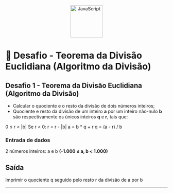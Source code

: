 <div align="center">
  <img alt="JavaScript" height="100" src="https://raw.githubusercontent.com/FortAwesome/Font-Awesome/6.x/svgs/brands/js-square.svg">
</div>

# 🚀 Desafio - Teorema da Divisão Euclidiana (Algoritmo da Divisão)

## Desafio 1 - Teorema da Divisão Euclidiana (Algoritmo da Divisão)
- Calcular o quociente e o resto da divisão de dois números inteiros;
- Quociente e resto da divisão de um inteiro **a** por um inteiro não-nulo **b** são respectivamente os únicos inteiros **q** e **r**, tais que:

0 ≤ r < |b|
Se r < 0: r = r - |b|
a = b * q + r
q = (a - r) / b



### Entrada de dados
2 números inteiros: a e b
**(-1.000 ≤ a, b < 1.000)**

## Saída
Imprimir o quociente q seguido pelo resto r da divisão de a por b


---
